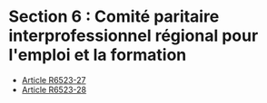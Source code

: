 # Section 6 : Comité paritaire interprofessionnel régional pour l'emploi et la formation

* [Article R6523-27](./LEGIARTI000029691397.md)
* [Article R6523-28](./LEGIARTI000029691415.md)
